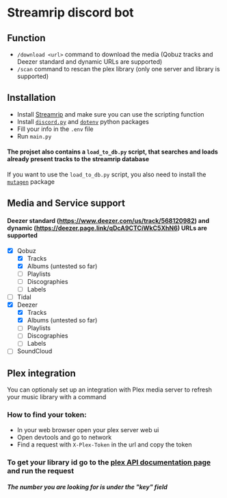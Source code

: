 # Streamrip discord bot

## Function

-   `/download <url>` command to download the media (Qobuz tracks and Deezer standard and dynamic URLs are supported)
-   `/scan` command to rescan the plex library (only one server and library is supported)

## Installation

-   Install [Streamrip](https://github.com/nathom/streamrip/) and make sure you can use the scripting function
-   Install [`discord.py`](https://discordpy.readthedocs.io/en/stable/) and [`dotenv`](https://pypi.org/project/python-dotenv/) python packages
-   Fill your info in the `.env` file
-   Run `main.py`

#### The projset also contains a `load_to_db.py` script, that searches and loads already present tracks to the streamrip database

If you want to use the `load_to_db.py` script, you also need to install the [`mutagen`](https://pypi.org/project/mutagen/) package

## Media and Service support

#### Deezer standard (https://www.deezer.com/us/track/568120982) and dynamic (https://deezer.page.link/qDcA9CTCiWkC5XhN6) URLs are supported

-   [x] Qobuz
    -   [x] Tracks
    -   [x] Albums  (untested so far)
    -   [ ] Playlists
    -   [ ] Discographies
    -   [ ] Labels
-   [ ] Tidal
-   [x] Deezer
    -   [x] Tracks
    -   [x] Albums  (untested so far)
    -   [ ] Playlists
    -   [ ] Discographies
    -   [ ] Labels
-   [ ] SoundCloud

## Plex integration

You can optionaly set up an integration with Plex media server to refresh your music library with a command

### How to find your token:
-   In your web browser open your plex server web ui
-   Open devtools and go to network
-   Find a request with `X-Plex-Token` in the url and copy the token

### To get your library id go to the [plex API documentation page](https://plexapi.dev/api-reference/library/get-all-libraries) and run the request

##### The number you are looking for is under the "key" field